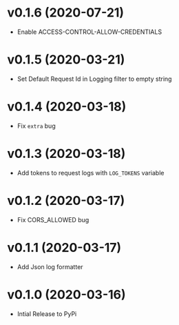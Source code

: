 # v0.1.6 (2020-07-21)

* Enable ACCESS-CONTROL-ALLOW-CREDENTIALS

# v0.1.5 (2020-03-21)

* Set Default Request Id in Logging filter to empty string

# v0.1.4 (2020-03-18)

* Fix `extra` bug

# v0.1.3 (2020-03-18)

* Add tokens to request logs with `LOG_TOKENS` variable

# v0.1.2 (2020-03-17)

* Fix CORS_ALLOWED bug

# v0.1.1 (2020-03-17)

* Add Json log formatter

# v0.1.0 (2020-03-16)

* Intial Release to PyPi